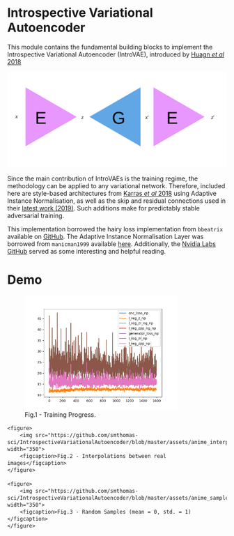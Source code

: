 # Introspective Variational Autoencoder

This module contains the fundamental building blocks to implement
the Introspective Variational Autoencoder (IntroVAE), introduced by
[Huagn *et al* 2018](https://arxiv.org/abs/1807.06358)

![IntroVAE_overview](./assets/network_overview.png)

Since the main contribution of IntroVAEs is the training regime, the
methodology can be applied to any variational network. Therefore, included here are style-based 
architectures from [Karras *et al* 2018](https://arxiv.org/abs/1812.04948) using
Adaptive Instance Normalisation, as well as the skip and residual connections
used in their [latest work (2019)](https://arxiv.org/abs/1912.04958). Such additions make for predictably stable
adversarial training.

This implementation borrowed the hairy loss implementation from `bbeatrix` available on 
[GitHub](https://github.com/bbeatrix/introvae). The Adaptive Instance Normalisation
Layer was borrowed from `manicman1999` available [here](https://github.com/manicman1999/StyleGAN-Keras). Additionally,
the [Nvidia Labs GitHub](https://github.com/NVlabs/stylegan2/) served as some interesting and helpful reading.


# Demo

<p align="center">
    <figure>
        <img src="https://github.com/smthomas-sci/IntrospectiveVariationalAutoencoder/blob/master/assets/anime_loss.png" width="350">
        <figcaption>Fig.1 - Training Progress.</figcaption>
    </figure>

    <figure>
        <img src="https://github.com/smthomas-sci/IntrospectiveVariationalAutoencoder/blob/master/assets/anime_interp.png" width="350">
        <figcaption>Fig.2 - Interpolations between real images</figcaption>
    </figure>
    
    <figure>
        <img src="https://github.com/smthomas-sci/IntrospectiveVariationalAutoencoder/blob/master/assets/anime_sample.jpg" width="350">
        <figcaption>Fig.3 - Random Samples (mean = 0, std. = 1)</figcaption>
    </figure>
</p>
 

  
